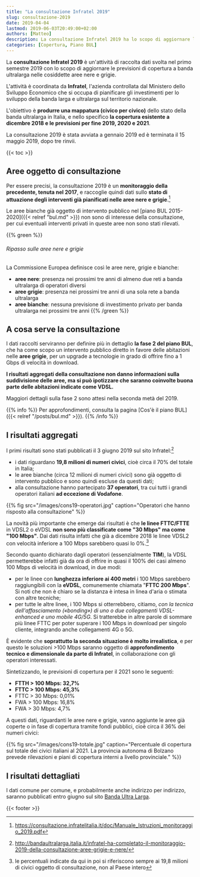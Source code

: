 ```yaml
---
title: "La consultazione Infratel 2019"
slug: consultazione-2019
date: 2019-04-04
lastmod: 2019-06-03T20:49:00+02:00
authors: [Matteo]
description: La consultazione Infratel 2019 ha lo scopo di aggiornare le aree nere e grigie, per poi pianificare gli interventi pubblici per la copertura FTTH.
categories: [Copertura, Piano BUL]
---
```


La **consultazione Infratel 2019** è un'attività di raccolta dati svolta nel primo semestre 2019 con lo scopo di aggiornare le previsioni di copertura a banda ultralarga nelle cosiddette aree nere e grigie.

L'attività è coordinata da **Infratel**, l'azienda controllata dal Ministero dello Sviluppo Economico che si occupa di pianificare gli investimenti per lo sviluppo della banda larga e ultralarga sul territorio nazionale.

L'obiettivo è **produrre una mappatura (civico per civico)** dello stato della banda ultralarga in Italia, e nello specifico **la copertura esistente a dicembre 2018 e le previsioni per fine 2019, 2020 e 2021**.

La consultazione 2019 è stata avviata a gennaio 2019 ed è terminata il 15 maggio 2019, dopo tre rinvii.

{{< toc >}}

## Aree oggetto di consultazione

Per essere precisi, la consultazione 2019 è un **monitoraggio della precedente, tenuta nel 2017**, e raccoglie quindi dati sullo **stato di attuazione degli interventi già pianificati nelle aree nere e grigie**.[^infratel1]

Le aree bianche già oggetto di intervento pubblico nel [piano BUL 2015-2020]({{< relref "bul.md" >}}) non sono di interesse della consultazione, per cui eventuali interventi privati in queste aree non sono stati rilevati.

{{% green %}}
###### Ripasso sulle aree nere e grigie
La Commissione Europea definisce così le aree nere, grigie e bianche:

- **aree nere**: presenza nei prossimi tre anni di almeno due reti a banda ultralarga di operatori diversi
- **aree grigie**: presenza nei prossimi tre anni di una sola rete a banda ultralarga
- **aree bianche**: nessuna previsione di investimento privato per banda ultralarga nei prossimi tre anni
{{% /green %}}

## A cosa serve la consultazione

I dati raccolti serviranno per definire più in dettaglio **la fase 2 del piano BUL**, che ha come scopo un intervento pubblico diretto in favore delle abitazioni nelle **aree grigie**, per un upgrade a tecnologie in grado di offrire fino a 1 Gbps di velocità in download.

**I risultati aggregati della consultazione non danno informazioni sulla suddivisione delle aree, ma si può ipotizzare che saranno coinvolte buona parte delle abitazioni indicate come VDSL.**

Maggiori dettagli sulla fase 2 sono attesi nella seconda metà del 2019.

{{% info %}}
Per approfondimenti, consulta la pagina [Cos'è il piano BUL]({{< relref "/posts/bul.md" >}}).
{{% /info %}}

## I risultati aggregati

I primi risultati sono stati pubblicati il 3 giugno 2019 sul sito Infratel:[^infratel2]

- i dati riguardano **19,8 milioni di numeri civici**, cioè circa il 70% del totale in Italia;
- le aree bianche (circa 12 milioni di numeri civici) sono già oggetto di intervento pubblico e sono quindi escluse da questi dati;
- alla consultazione hanno partecipato **37 operatori**, tra cui tutti i grandi operatori italiani **ad eccezione di Vodafone**.

{{% fig src="/images/cons19-operatori.jpg" caption="Operatori che hanno risposto alla consultazione" %}}

La novità più importante che emerge dai risultati è che **le linee FTTC/FTTE** in VDSL2 o eVDSL **non sono più classificate come "30 Mbps" ma come "100 Mbps"**. Dai dati risulta infatti che già a dicembre 2018 le linee VDSL2 con velocità inferiore a 100 Mbps sarebbero quasi lo 0%.[^percentuale]

Secondo quanto dichiarato dagli operatori (essenzialmente **TIM**), la VDSL permetterebbe infatti già da ora di offrire in quasi il 100% dei casi almeno 100 Mbps di velocità in download, in due modi:

- per le linee con **lunghezza inferiore ai 400 metri** i 100 Mbps sarebbero raggiungibili con la **eVDSL**, comunemente chiamata "**FTTC 200 Mbps**". Si noti che non è chiaro se la distanza è intesa in linea d'aria o stimata con altre tecniche;
- per tutte le altre linee, i 100 Mbps si otterrebbero, citiamo, *con la tecnica dell'affasciamento («bonding») di uno o due collegamenti VDSL-enhanced e uno mobile 4G/5G*. Si tratterebbe in altre parole di sommare più linee FTTC per poter superare i 100 Mbps in download per singolo cliente, integrando anche collegamenti 4G o 5G.

È evidente che **soprattutto la seconda situazione è molto irrealistica**, e per questo le soluzioni >100 Mbps saranno oggetto di **approfondimento tecnico e dimensionale da parte di Infratel**, in collaborazione con gli operatori interessati.

Sintetizzando, le previsioni di copertura per il 2021 sono le seguenti:

- **FTTH > 100 Mbps: 32,7%**
- **FTTC > 100 Mbps: 45,3%**
- FTTC > 30 Mbps: 0,01%
- FWA > 100 Mbps: 16,8%
- FWA > 30 Mbps: 4,7%

A questi dati, riguardanti le aree nere e grigie, vanno aggiunte le aree già coperte o in fase di copertura tramite fondi pubblici, cioè circa il 36% dei numeri civici:

{{% fig src="/images/cons19-totale.jpg" caption="Percentuale di copertura sul totale dei civici italiani al 2021. La provincia autonoma di Bolzano prevede rilevazioni e piani di copertura interni a livello provinciale." %}}

## I risultati dettagliati

I dati comune per comune, e probabilmente anche indirizzo per indirizzo, saranno pubblicati entro giugno sul sito [Banda Ultra Larga](http://bandaultralarga.italia.it).

[^infratel1]: https://consultazione.infratelitalia.it/doc/Manuale_Istruzioni_monitoraggio_2019.pdf
[^infratel2]: http://bandaultralarga.italia.it/infratel-ha-completato-il-monitoraggio-2019-della-consultazione-aree-grigie-e-nere/
[^percentuale]: le percentuali indicate da qui in poi si riferiscono sempre ai 19,8 milioni di civici oggetto di consultazione, non al Paese intero

{{< footer >}}
